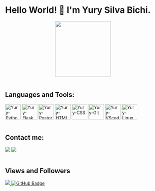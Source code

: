 # Hello World! :handshake: I'm Yury Silva Bichi.
<div align="center">
  <img height="180em" src="https://github-readme-stats.vercel.app/api/top-langs/?username=YuryBichi&layout=compact&langs_count=7&theme=chartreuse-dark"/>
</div> <br>
 
 <div style="display: inline_block">
 <h2> Languages and Tools: </h2>
   <img align="center" height="50em" alt="Yury-Python" src="https://cdn.jsdelivr.net/gh/devicons/devicon/icons/python/python-original.svg" />
   <img align="center" height="50em" alt="Yury-Flask"src="https://cdn.jsdelivr.net/gh/devicons/devicon/icons/flask/flask-original.svg" />
   <img align="center" height="50em" alt="Yury-PostgreSQL"src="https://cdn.jsdelivr.net/gh/devicons/devicon/icons/postgresql/postgresql-original.svg" />
   <img align="center" height="50em" alt="Yury-HTML"src="https://cdn.jsdelivr.net/gh/devicons/devicon/icons/html5/html5-original-wordmark.svg" />
   <img align="center" height="50em" alt="Yury-CSS" src="https://cdn.jsdelivr.net/gh/devicons/devicon/icons/css3/css3-original-wordmark.svg" />
   <img align="center" height="50em" alt="Yury-Git" src="https://cdn.jsdelivr.net/gh/devicons/devicon/icons/git/git-original.svg" />
   <img align="center" height="50em" alt="Yury-VScode" src="https://cdn.jsdelivr.net/gh/devicons/devicon/icons/vscode/vscode-original.svg" />
   <img align="center" height="50em" alt="Yury-Linux" src="https://cdn.jsdelivr.net/gh/devicons/devicon/icons/linux/linux-original.svg" />
 </div> <br>
 
 ## Contact me:
 <div>
   <a href = "mailto:bichiyury@gmail.com">
   <img src="https://img.shields.io/badge/-Gmail-%23333?style=for-the-badge&logo=gmail&logoColor=white" target="_blank"></a>
   <a href="https://www.linkedin.com/in/bichiyury" target="_blank">
   <img src="https://img.shields.io/badge/-LinkedIn-%230077B5?style=for-the-badge&logo=linkedin&logoColor=white" target="_blank"></a> 
 </div> <br>
 
 ## Views and Followers
  <a href="https://github.com/Meghna-DAS/github-profile-views-counter">
    <img src="https://komarev.com/ghpvc/?username=yurybichi">
  </a>
  <a href="https://github.com/yurybichi?tab=followers"><img src="https://img.shields.io/github/followers/yurybichi?label=Followers&style=social" alt="GitHub Badge"></a>
